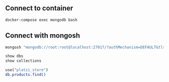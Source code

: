 ## Connect to container

```sh
docker-compose exec mongodb bash
```

## Connect with mongosh

```sh
mongosh "mongodb://root:root@localhost:27017/?authMechanism=DEFAULT&tls=false"
```

```sh
show dbs
show collections
```

```sh
use("platzi_store")
db.products.find()
```